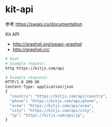 # kit-api

参考 https://swapi.co/documentation

Kit API

- http://graphql.org/swapi-graphql
- http://graphql.cn/


```bash
# Root
# Example request:
http https://kitjs.com/api

# Example response:
HTTP/1.0 200 OK
Content-Type: application/json
{
  "country": "https://kitjs.com/api/country",
  "phone": "https://kitjs.com/api/phone",
  "area": "https://kitjs.com/api/area",
  "city": "https://kitjs.com/api/city",
  "ip": "https://kitjs.com/api/ip",
}
```
